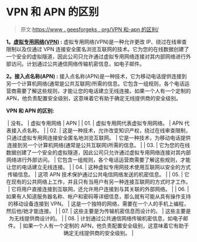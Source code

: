 # VPN 和 APN 的区别

> 原文:[https://www . geesforgeks . org/VPN 和-apn 的区别/](https://www.geeksforgeeks.org/difference-between-vpn-and-apn/)

**1。[虚拟专用网络(VPN)](https://www.geeksforgeeks.org/virtual-private-network-vpn-introduction/) :**
虚拟专用网络(VPN)是一种允许更改 IP、绕过在线审查限制以及仅通过 VPN 连接安全匿名浏览互联网的技术。它为您的在线数据创建了一个安全的虚拟隧道，因此公司只允许通过虚拟专用网络连接对其内部网络进行外部访问。计划通过公共通信网络传输机密信息，如电子邮件。

**2。接入点名称(APN) :**
接入点名称(APN)是一种技术，它为移动电话提供连接到另一个计算机网络(通常是公共互联网)所需的信息。它包含一组规则，各个电话运营商需要了解这些规则，才能让您的电话建立无线连接。如果一个人有一个定制的 APN，他负责配置安全级别，这意味着它有助于确定无线提供商的安全级别。

**VPN 和 APN 的区别:**

<center>

| 没有。 | 虚拟专用网络 | APN |
| 01. | 虚拟专用网代表虚拟专用网络。 | APN 代表接入点名称。 |
| 02. | 这是一种技术，允许改变知识产权，绕过在线审查限制，只通过虚拟专用网连接安全匿名地浏览互联网。 | 它是一种技术，为移动电话提供连接到另一个计算机网络(通常是公共互联网)所需的信息。 |
| 03. | 它为您的在线数据创建了一个安全的虚拟隧道，因此公司只允许通过虚拟专用网络连接对其内部网络进行外部访问。 | 它包含一组规则，各个电话运营商需要了解这些规则，才能让您的电话建立无线连接。 |
| 04. | 这种虚拟专用网技术使用互联网以安全的方式传输信息。 | 这项 APN 技术保护通过公共电信网络发送的机密信息。 |
| 05. | 它在现有的公共网络上工作，并且只有当用户有另一种连接互联网的方式时才工作。 | 它将用户直接连接到互联网，还允许用户连接到与其关联的外部网络。 |
| 06. | 如果有人知道服务器名称、帐户和密码等详细信息，那么就有可能从具有操作支持的移动设备连接到 VPN。 | 这是一个独特的网络，需要在一个人的手机上编程，然后他/她才能连接。 |
| 07. | 这些主要是为传输机密信息而设计的。 | 这些主要是为无线提供商设计的。 |
| 08. | 计划通过公共通信网络传输机密信息，如电子邮件。 | 如果一个人有一个定制的 APN，他负责配置安全级别，这意味着它有助于确定无线提供商的安全级别。 |

</center>